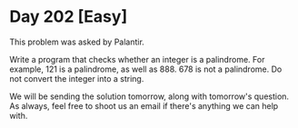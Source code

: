 # Day 202 \[Easy\]

This problem was asked by Palantir.

Write a program that checks whether an integer is a palindrome. For example, 121 is a palindrome, as well as 888. 678 is not a palindrome. Do not convert the integer into a string.

We will be sending the solution tomorrow, along with tomorrow's question. As always, feel free to shoot us an email if there's anything we can help with.